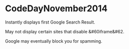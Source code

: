 CodeDayNovember2014
===================
Instantly displays first Google Search Result. 

May not display certain sites that disable &#60iframe&#62. 

Google may eventually block you for spamming.

